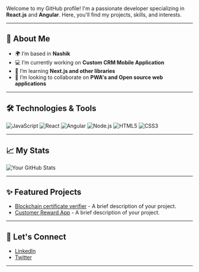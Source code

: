 # 👋 Hello, I'm Mufaddal Kanchwala!

Welcome to my GitHub profile! I'm a passionate developer specializing in **React.js** and **Angular**. Here, you'll find my projects, skills, and interests.

---

## 🚀 About Me

- 🌍 I’m based in **Nashik**
- 💻 I’m currently working on **Custom CRM Mobile Application**
- 🌱 I’m learning **Next.js and other libraries**
- 👯 I’m looking to collaborate on **PWA's and Open source web applications**

---

## 🛠️ Technologies & Tools

<p>
  <img src="https://img.shields.io/badge/JavaScript-F7DF1E?style=for-the-badge&logo=javascript&logoColor=000000" alt="JavaScript" />
  <img src="https://img.shields.io/badge/React-61DAFB?style=for-the-badge&logo=react&logoColor=000000" alt="React" />
  <img src="https://img.shields.io/badge/Angular-DD0031?style=for-the-badge&logo=angular&logoColor=ffffff" alt="Angular" />
  <img src="https://img.shields.io/badge/Node.js-339933?style=for-the-badge&logo=nodedotjs&logoColor=ffffff" alt="Node.js" />
  <img src="https://img.shields.io/badge/HTML5-E34F26?style=for-the-badge&logo=html5&logoColor=ffffff" alt="HTML5" />
  <img src="https://img.shields.io/badge/CSS3-1572B6?style=for-the-badge&logo=css3&logoColor=ffffff" alt="CSS3" />
</p>

---

## 📈 My Stats

![Your GitHub Stats](https://github-readme-stats.vercel.app/api?username=mufaddalk&show_icons=true&theme=radical)

---

## ✨ Featured Projects

- [Blockchain certificate verifier](https://github.com/mufaddalk/blockcerts-verifier) - A brief description of your project.
- [Customer Reward App](https://github.com/mufaddalk/customer-reward-app) - A brief description of your project.

---

## 🤝 Let's Connect

- [LinkedIn](https://www.linkedin.com/in/mufaddal-k/)
- [Twitter](https://twitter.com/)

---

<style>
  @keyframes fadeIn {
    from { opacity: 0; }
    to { opacity: 1; }
  }
  h1 {
    animation: fadeIn 2s ease-in;
  }
</style>
